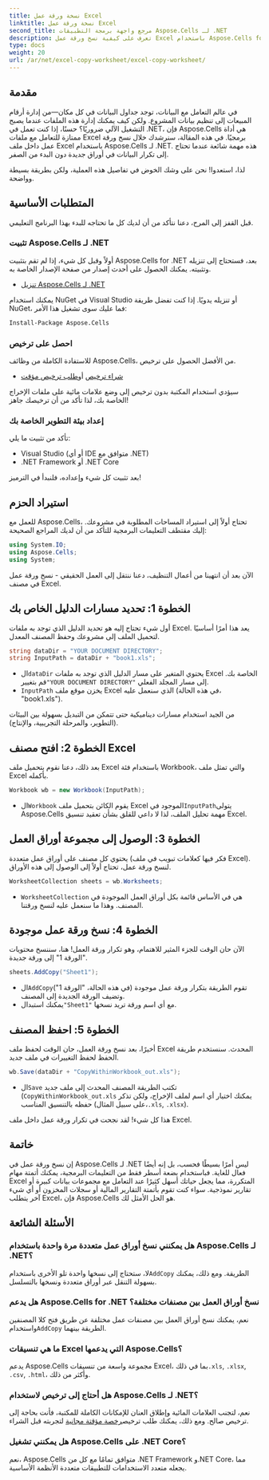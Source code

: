 ```yaml
---
title: نسخة ورقة عمل Excel
linktitle: نسخة ورقة عمل Excel
second_title: مرجع واجهة برمجة التطبيقات Aspose.Cells لـ .NET
description: تعرف على كيفية نسخ ورقة عمل Excel باستخدام Aspose.Cells for .NET من خلال هذا الدليل السهل المتابعة خطوة بخطوة. مثالي لمطوري .NET الذين يتطلعون إلى أتمتة مهام Excel.
type: docs
weight: 20
url: /ar/net/excel-copy-worksheet/excel-copy-worksheet/
---
```

## مقدمة

في عالم التعامل مع البيانات، توجد جداول البيانات في كل مكان—من إدارة أرقام المبيعات إلى تنظيم بيانات المشروع. ولكن كيف يمكنك إدارة هذه الملفات عندما يصبح التشغيل الآلي ضروريًا؟ حسنًا، إذا كنت تعمل في .NET، فإن Aspose.Cells هي أداة ممتازة للتعامل مع ملفات Excel برمجيًا. في هذه المقالة، سنرشدك خلال نسخ ورقة عمل داخل ملف Excel باستخدام Aspose.Cells لـ .NET. هذه مهمة شائعة عندما تحتاج إلى تكرار البيانات في أوراق جديدة دون البدء من الصفر.

لذا، استعدوا! نحن على وشك الخوض في تفاصيل هذه العملية، ولكن بطريقة بسيطة وواضحة.

## المتطلبات الأساسية

قبل القفز إلى المرح، دعنا نتأكد من أن لديك كل ما تحتاجه للبدء بهذا البرنامج التعليمي.

### تثبيت Aspose.Cells لـ .NET
أولاً وقبل كل شيء، إذا لم تقم بتثبيت Aspose.Cells for .NET بعد، فستحتاج إلى تنزيله وتثبيته. يمكنك الحصول على أحدث إصدار من صفحة الإصدار الخاصة به.

- [تنزيل Aspose.Cells لـ .NET](https://releases.aspose.com/cells/net/)

يمكنك استخدام NuGet في Visual Studio أو تنزيله يدويًا. إذا كنت تفضل طريقة NuGet، فما عليك سوى تشغيل هذا الأمر:

```bash
Install-Package Aspose.Cells
```

### احصل على ترخيص
للاستفادة الكاملة من وظائف Aspose.Cells، من الأفضل الحصول على ترخيص.

- [شراء ترخيص](https://purchase.aspose.com/buy) أو[طلب ترخيص مؤقت](https://purchase.aspose.com/temporary-license/)

سيؤدي استخدام المكتبة بدون ترخيص إلى وضع علامات مائية على ملفات الإخراج الخاصة بك، لذا تأكد من أن ترخيصك جاهز!

### إعداد بيئة التطوير الخاصة بك
تأكد من تثبيت ما يلي:
- Visual Studio (أو أي IDE متوافق مع .NET)
- .NET Framework أو .NET Core

بعد تثبيت كل شيء وإعداده، فلنبدأ في الترميز!

## استيراد الحزم

للعمل مع Aspose.Cells، تحتاج أولاً إلى استيراد المساحات المطلوبة في مشروعك. إليك مقتطف التعليمات البرمجية للتأكد من أن لديك المراجع الصحيحة:

```csharp
using System.IO;
using Aspose.Cells;
using System;
```

الآن بعد أن انتهينا من أعمال التنظيف، دعنا ننتقل إلى العمل الحقيقي - نسخ ورقة عمل في مصنف Excel.

## الخطوة 1: تحديد مسارات الدليل الخاص بك
أول شيء تحتاج إليه هو تحديد الدليل الذي توجد به ملفات Excel. يعد هذا أمرًا أساسيًا لتحميل الملف إلى مشروعك وحفظ المصنف المعدل.

```csharp
string dataDir = "YOUR DOCUMENT DIRECTORY";
string InputPath = dataDir + "book1.xls";
```

-  ال`dataDir` يحتوي المتغير على مسار الدليل الذي توجد به ملفات Excel الخاصة بك. قم بتغيير`"YOUR DOCUMENT DIRECTORY"` إلى مسار المجلد الفعلي.
- `InputPath` يخزن موقع ملف Excel الذي سنعمل عليه (في هذه الحالة، "book1.xls").

من الجيد استخدام مسارات ديناميكية حتى تتمكن من التبديل بسهولة بين البيئات (التطوير، والمرحلة التجريبية، والإنتاج).

## الخطوة 2: افتح مصنف Excel
بعد ذلك، دعنا نقوم بتحميل ملف Excel باستخدام فئة Workbook، والتي تمثل ملف Excel بأكمله.

```csharp
Workbook wb = new Workbook(InputPath);
```

-  ال`Workbook` يقوم الكائن بتحميل ملف Excel الموجود في`InputPath`يتولى Aspose.Cells مهمة تحليل الملف، لذا لا داعي للقلق بشأن تعقيد تنسيق Excel.

## الخطوة 3: الوصول إلى مجموعة أوراق العمل
يحتوي كل مصنف على أوراق عمل متعددة (فكر فيها كعلامات تبويب في ملف Excel). لنسخ ورقة عمل، تحتاج أولاً إلى الوصول إلى هذه الأوراق.

```csharp
WorksheetCollection sheets = wb.Worksheets;
```

- `WorksheetCollection` هي في الأساس قائمة بكل أوراق العمل الموجودة في المصنف. وهذا ما سنعمل عليه لنسخ ورقتنا.

## الخطوة 4: نسخ ورقة عمل موجودة
الآن حان الوقت للجزء المثير للاهتمام، وهو تكرار ورقة العمل! هنا، سننسخ محتويات "الورقة 1" إلى ورقة جديدة.

```csharp
sheets.AddCopy("Sheet1");
```

-  ال`AddCopy`تقوم الطريقة بتكرار ورقة عمل موجودة (في هذه الحالة، "الورقة 1") وتضيف الورقة الجديدة إلى المصنف.
-  يمكنك استبدال`"Sheet1"` مع أي اسم ورقة تريد نسخها.

## الخطوة 5: احفظ المصنف
أخيرًا، بعد نسخ ورقة العمل، حان الوقت لحفظ ملف Excel المحدث. سنستخدم طريقة الحفظ لحفظ التغييرات في ملف جديد.

```csharp
wb.Save(dataDir + "CopyWithinWorkbook_out.xls");
```

-  ال`Save` تكتب الطريقة المصنف المحدث إلى ملف جديد (`CopyWithinWorkbook_out.xls` يمكنك اختيار أي اسم لملف الإخراج، ولكن تذكر حفظه بالتنسيق المناسب (على سبيل المثال،`.xls`, `.xlsx`).

هذا كل شيء! لقد نجحت في تكرار ورقة عمل داخل ملف Excel.

## خاتمة

إن نسخ ورقة عمل في Aspose.Cells لـ .NET ليس أمرًا بسيطًا فحسب، بل إنه أيضًا فعال للغاية. فباستخدام بضعة أسطر فقط من التعليمات البرمجية، يمكنك أتمتة مهام Excel المتكررة، مما يجعل حياتك أسهل كثيرًا عند التعامل مع مجموعات بيانات كبيرة أو تقارير نموذجية. سواء كنت تقوم بأتمتة التقارير المالية أو سجلات المخزون أو أي شيء آخر يتطلب Excel، فإن Aspose.Cells هو الحل الأمثل لك.

## الأسئلة الشائعة

### هل يمكنني نسخ أوراق عمل متعددة مرة واحدة باستخدام Aspose.Cells لـ .NET؟
 لا، ستحتاج إلى نسخها واحدة تلو الأخرى باستخدام`AddCopy` الطريقة. ومع ذلك، يمكنك بسهولة التنقل عبر أوراق متعددة ونسخها بالتسلسل.

### هل يدعم Aspose.Cells for .NET نسخ أوراق العمل بين مصنفات مختلفة؟
 نعم، يمكنك نسخ أوراق العمل بين مصنفات عمل مختلفة عن طريق فتح كلا المصنفين واستخدام`AddCopy` الطريقة بينهما.

### ما هي تنسيقات Excel التي يدعمها Aspose.Cells؟
 يدعم Aspose.Cells مجموعة واسعة من تنسيقات Excel، بما في ذلك`.xls`, `.xlsx`, `.csv`, `.html`، وأكثر من ذلك.

### هل أحتاج إلى ترخيص لاستخدام Aspose.Cells لـ .NET؟
 نعم، لتجنب العلامات المائية وإطلاق العنان للإمكانات الكاملة للمكتبة، فأنت بحاجة إلى ترخيص صالح. ومع ذلك، يمكنك طلب ترخيص[رخصة مؤقتة مجانية](https://purchase.aspose.com/temporary-license) لتجربته قبل الشراء.

### هل يمكنني تشغيل Aspose.Cells على .NET Core؟
نعم، Aspose.Cells متوافق تمامًا مع كل من .NET Framework و.NET Core، مما يجعله متعدد الاستخدامات للتطبيقات متعددة الأنظمة الأساسية.
